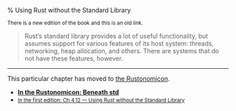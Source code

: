 % Using Rust without the Standard Library

<small>There is a new edition of the book and this is an old link.</small>

> Rust’s standard library provides a lot of useful functionality, but assumes support for various features of its host system: threads, networking, heap allocation, and others.
> There are systems that do not have these features, however.

---

This particular chapter has moved to [the Rustonomicon][2].

* **[In the Rustonomicon: Beneath std][2]**
* <small>[In the first edition: Ch 4.12 — Using Rust without the Standard Library][1]</small>


[1]: https://doc.rust-lang.org/1.30.0/book/first-edition/using-rust-without-the-standard-library.html
[2]: ../nomicon/beneath-std.html

